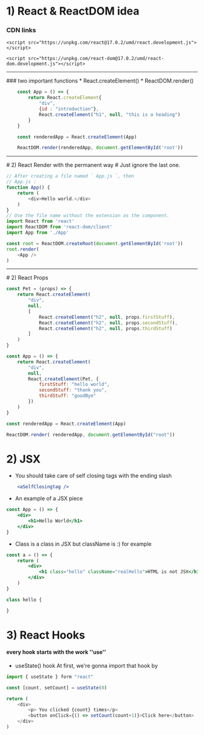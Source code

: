 # 1) React & ReactDOM idea
### CDN links
```
<script src="https://unpkg.com/react@17.0.2/umd/react.development.js"></script>

<script src="https://unpkg.com/react-dom@17.0.2/umd/react-dom.development.js"></script>
```

<hr>
### two important functions
* React.createElement()
* ReactDOM.render()

```javascript
    const App = () => {
        return React.createElement{
            "div",
            {id : "introduction"},
            React.createElement("h1", null, "this is a heading")
        }
    }

    const renderedApp = React.createElement(App)

    ReactDOM.render(renderedApp, document.getElementById('root'))
```

<hr>
# 2) React Render with the permanent way
# Just ignore the last one.

```javascript
// After creating a file named ` App.js `, then
// App.js :
function App() {
    return (
        <div>Hello world.</div>
    )
}
// Use the file name without the extension as the component. 
import React from 'react'
import ReactDOM from 'react-dom/client'
import App from './App'

const root = ReactDOM.createRoot(document.getElementById('root'))
root.render(
    <App />
)
```

<hr> 
# 2) React Props

```javascript
const Pet = (props) => {
    return React.createElement(
        "div",
        null,
        [
            React.createElement("h2", null, props.firstStuff),
            React.createElement("h2", null, props.secondStuff),
            React.createElement("h2", null, props.thirdStuff)
        ]
    )
}

const App = () => {
    return React.createElement(
        "div",
        null,
        React.createElement(Pet, {
            firstStuff: "hello world",
            secondStuff: "thank you",
            thirdStuff: "goodBye"
        })
    )
}

const renderedApp = React.createElement(App)

ReactDOM.render( renderedApp, document.getElementById("root"))
```

# 2) JSX
* You should take care of self closing tags with the ending slash
```jsx
    <aSelfClosingtag />
```
* An example of a JSX piece
```jsx
const App = () => {
    <div>
        <h1>Hello World</h1>
    </div>
}
```
* Class is a class in JSX but className is :)
for example
```jsx
const a = () => {
    return (
        <div>
            <h1 class="hello" className="realHello">HTML is not JSX</h1>
        </div>
    )
}

class hello {

}
```

# 3) React Hooks

#### every hook starts with the work ''use''

* useState() hook
At first, we're gonna import that hook by
```javascript
import { useState } form "react"

const [count, setCount] = useState(0)

return (
    <div>
        <p> You clicked {count} times</p>
        <button onClick={() => setCount(count+1)}>Click here</button>
    </div>
)
```
